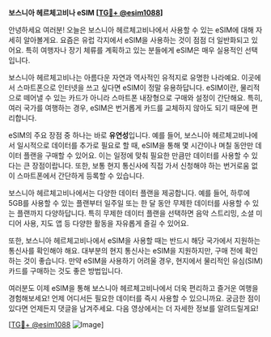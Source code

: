 **보스니아 헤르체고비나 eSIM [[TG💪+ @esim1088](https://t.me/s/esim1088)]**

안녕하세요 여러분! 오늘은 보스니아 헤르체고비나에서 사용할 수 있는 eSIM에 대해 자세히 알아볼게요. 요즘은 유럽 각지에서 eSIM을 사용하는 것이 점점 더 일반화되고 있어요. 특히 여행자나 장기 체류를 계획하고 있는 분들에게 eSIM은 매우 실용적인 선택입니다.

보스니아 헤르체고비나는 아름다운 자연과 역사적인 유적지로 유명한 나라예요. 이곳에서 스마트폰으로 인터넷을 쓰고 싶다면 eSIM이 정말 유용하답니다. eSIM이란, 물리적으로 떼어낼 수 있는 카드가 아니라 스마트폰 내장형으로 구매와 설정이 간단해요. 특히, 여러 국가를 여행하는 경우, eSIM은 번거롭게 카드를 교체하지 않아도 되기 때문에 편리합니다.

eSIM의 주요 장점 중 하나는 바로 **유연성**입니다. 예를 들어, 보스니아 헤르체고비나에서 일시적으로 데이터를 추가로 필요로 할 때, eSIM을 통해 몇 시간이나 며칠 동안만 데이터 플랜을 구매할 수 있어요. 이는 일정에 맞춰 필요한 만큼만 데이터를 사용할 수 있다는 큰 장점이랍니다. 또한, 보통 현지 통신사에 직접 가서 신청해야 하는 번거로움 없이 스마트폰에서 간단하게 등록할 수 있습니다.

보스니아 헤르체고비나에서는 다양한 데이터 플랜을 제공합니다. 예를 들어, 하루에 5GB를 사용할 수 있는 플랜부터 일주일 또는 한 달 동안 무제한 데이터를 사용할 수 있는 플랜까지 다양하답니다. 특히 무제한 데이터 플랜을 선택하면 음악 스트리밍, 소셜 미디어 사용, 지도 앱 등 다양한 활동을 자유롭게 즐길 수 있어요.

또한, 보스니아 헤르체고비나에서 eSIM을 사용할 때는 반드시 해당 국가에서 지원하는 통신사를 확인해야 해요. 대부분의 현지 통신사는 eSIM을 지원하지만, 구매 전에 확인하는 것이 좋습니다. 만약 eSIM을 사용하기 어려울 경우, 현지에서 물리적인 유심(SIM) 카드를 구매하는 것도 좋은 방법입니다.

여러분도 이제 eSIM을 통해 보스니아 헤르체고비나에서 더욱 편리하고 즐거운 여행을 경험해보세요! 언제 어디서든 필요한 데이터를 즉시 사용할 수 있으니까요. 궁금한 점이 있다면 언제든지 댓글을 남겨주세요. 다음 영상에서는 더 자세한 정보를 알려드릴게요!

[[TG💪+ @esim1088](https://t.me/s/esim1088) ![Image](https://i.postimg.cc/Y0z9fWf4/image.png)]